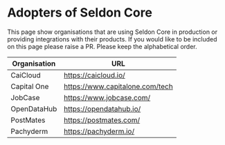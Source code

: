 # Adopters of Seldon Core

This page show organisations that are using Seldon Core in production or providing integrations with their products. If you would like to be included on this page please raise a PR. Please keep the alphabetical order.

| Organisation | URL |
| ------------ | ----|
| CaiCloud | https://caicloud.io/ |
| Capital One | https://www.capitalone.com/tech |
| JobCase | https://www.jobcase.com/ |
| OpenDataHub | https://opendatahub.io/ |
| PostMates | https://postmates.com/ |
| Pachyderm | https://pachyderm.io/ |
